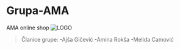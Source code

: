 # Grupa-AMA
AMA online shop
![LOGO](https://i.pinimg.com/750x/be/41/0b/be410b401e7f9189feeee681ef976991.jpg)
> Članice grupe:
>-Ajša Gičević
>-Amina Rokša
>-Melida Camović

